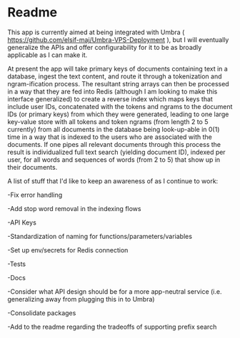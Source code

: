 # Readme

This app is currently aimed at being integrated with Umbra ( https://github.com/elsif-maj/Umbra-VPS-Deployment ), but I will eventually generalize the APIs and offer configurability for it to be as broadly applicable as I can make it.

At present the app will take primary keys of documents containing text in a database, ingest the text content, and route it through a tokenization and ngram-ification process. The resultant string arrays can then be processed in a way that they are fed into Redis (although I am looking to make this interface generalized) to create a reverse index which maps keys that include user IDs, concatenated with the tokens and ngrams to the document IDs (or primary keys) from which they were generated, leading to one large key-value store with all tokens and token ngrams (from length 2 to 5 currently) from all documents in the database being look-up-able in 0(1) time in a way that is indexed to the users who are associated with the documents. If one pipes all relevant documents through this process the result is individualized full text search (yielding document ID), indexed per user, for all words and sequences of words (from 2 to 5) that show up in their documents.

A list of stuff that I'd like to keep an awareness of as I continue to work:


-Fix error handling

-Add stop word removal in the indexing flows

-API Keys

-Standardization of naming for functions/parameters/variables

-Set up env/secrets for Redis connection

-Tests

-Docs

-Consider what API design should be for a more app-neutral service (i.e. generalizing away from plugging this in to Umbra)

-Consolidate packages 

-Add to the readme regarding the tradeoffs of supporting prefix search





